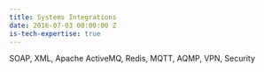 ```yaml
---
title: Systems Integrations
date: 2016-07-03 00:00:00 Z
is-tech-expertise: true
---
```


SOAP, XML, Apache ActiveMQ, Redis, MQTT, AQMP, VPN, Security